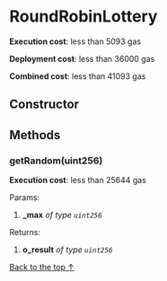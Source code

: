 # RoundRobinLottery


**Execution cost**: less than 5093 gas

**Deployment cost**: less than 36000 gas

**Combined cost**: less than 41093 gas

## Constructor






## Methods
### getRandom(uint256)


**Execution cost**: less than 25644 gas


Params:

1. **_max** *of type `uint256`*

Returns:


1. **o_result** *of type `uint256`*

[Back to the top ↑](#roundrobinlottery)
